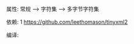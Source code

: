 ﻿属性:
   常规 --> 字符集 -->  多字节字符集
   
   
依赖:
    1  https://github.com/leethomason/tinyxml2
	
	
	
编译:
    
   


